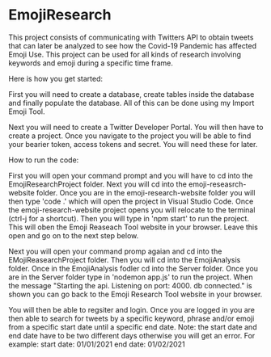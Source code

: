 # EmojiResearch

This project consists of communicating with Twitters API to obtain tweets that can later be analyzed to see how the Covid-19 Pandemic has affected Emoji Use.
This project can be used for all kinds of research involving keywords and emoji during a specific time frame. 

Here is how you get started:

First you will need to create a database, create tables inside the database and finally populate the database. All of this can be done using my Import Emoji Tool.

Next you will need to create a Twitter Developer Portal. You will then have to create a project. Once you navigate to the project you will be able to find your bearier token,
access tokens and secret. You will need these for later.

How to run the code:

First you will open your command prompt and you will have to cd into the EmojiResearchProject folder. 
Next you will cd into the emoji-reseasrch-website folder. 
Once you are in the emoji-research-website folder you will then type 'code .' which will open the project in Visual Studio Code.
Once the emoji-research-website project opens you will relocate to the terminal (ctrl-j for a shortcut).
Then you will type in 'npm start' to run the project.
This will oben the Emoji Reaseach Tool website in your browser. 
Leave this open and go on to the next step below.

Next you will open your command promp agaian and cd into the EMojiReasearchProject folder.
Then you will cd into the EmojiAnalysis folder.
Once in the EmojiAnalysis fodler cd into the Server folder.
Once you are in the Server folder type in 'nodemon app.js' to run the project.
When the message "Starting the api. Listening on port: 4000. db connected." is shown you can go back to the Emoji Research Tool website in your browser.

You will then be able to regsiter and login. Once you are logged in you are then able to search for tweets by a specific keyword, phrase and/or emoji 
from a specific start date until a specific end date. Note: the start date and end date have to be two different days otherwise you will get an error.
For example:
  start date: 01/01/2021
  end date:   01/02/2021

